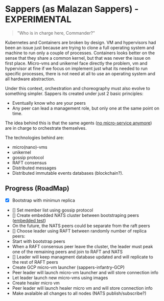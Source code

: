 # Sappers (as Malazan Sappers) - EXPERIMENTAL

> "Who is in charge here, Commander?"

Kubernetes and Containers are broken by design. VM and hypervisors had been an issue just because are trying
to clone a full operating system and machine to run only a couple of processes. Containers looks better on the sense
that they share a common kernel, but that was never the issue on first place. Micro-vms and unikernel face directly
the problem, vm and hypervisor at fine if we focus on implement just what its needed to run specific processes, there is not
need at all to use an operating system and all hardware abstraction.

Under this context, orchestration and choreography must also evolve to something simpler. Sappers its created under
just 2 basic principles:

- Eventually know who are your peers
- Any peer can lead a management role, but only one at the same point on time.

The idea behind this is that the same agents ([no micro-service anymore](https://medium.com/@rodrigo.estrada/micro-agents-the-evolution-of-micro-services-1397a1567767))
are in charge to orchestrate themselves.

The technologies behind are:
 - micro(nano)-vms
 - unikernel
 - gossip protocol
 - RAFT consensus
 - Distributed messages
 - Distributed immutable events databases (blockchain?).

 ## Progress (RoadMap)

 - [x] Bootstrap with minimun replica
 - [] Set member list using gossip protocol
 - [] Create embedded NATS cluster between bootstraping peers ([embedded test](https://github.com/nats-io/nats-server/blob/master/test/test.go#L46))
  - On the future, the NATS peers could be separate from the raft peers
 - [] Choose leader using RAFT between randomly number of replica peers:
  - Start with bootstrap peers
  - When a RAFT consensus peer leave the cluster, the leader must peak one of the remaining peers and join to RAFT and NATS
 - [] Leader will keep managment database updated and will replicate to the rest of RAFT peers
 - Create GCP micro-vm launcher (sappers-infantry-GCP)
 - Peer leader will launch micro-vm launcher and will store connection info
 - Let leader launch new micro-vms using images
 - Create healer micro vm
 - Peer leader will launch healer micro vm and will store connection info
 - Make avalaible all changes to all nodes (NATS publish/subscribe?)
